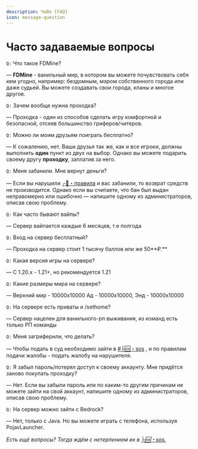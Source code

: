 ```yaml
---
description: ЧаВо [FAQ]
icon: message-question
---
```


# Часто задаваемые вопросы

`Q:` Что такое FDMine?

— **FDMine** - ванильный мир, в котором вы можете почувствовать себя кем угодно, например: бездомным, мэром собственного города или даже судьей. Вы можете создавать свои города, кланы и многое другое.

`Q:` Зачем вообще нужна проходка?

— Проходка - один из способов сделать игру комфортной и безопасной, отсеяв большинство гриферов/читеров.

`Q:` Можно ли моим друзьям поиграть бесплатно?

— К сожалению, нет. Ваши друзья так же, как и все игроки, должны выполнить **один** пункт из двух на выбор. Однако вы можете подарить своему другу **проходку**, заплатив за него.

`Q:` Меня забанили. Мне вернут деньги?

&#x20;— Если вы нарушили ⁠[┌🦋・правила](https://discord.com/channels/950455724562075668/985271532219678810) и вас забанили, то возврат средств не производится. Однако если вы считаете, что бан был выдан неправомерно или ошибочно — напишите одному из администраторов, описав свою проблему.

`Q:` Как часто бывают вайпы?

— Сервер вайпается каждые 6 месяцев, т.е полгода⠀

`Q:` Вход на сервер бесплатный?

— Проходка на сервер стоит 1 тысячу баллов или же 50**₽.**

`Q:` Какая версия игры на сервере?

— С 1.20.x - 1.21+, но рекомендуется 1.21 ⠀

`Q:` Какие размеры мира на сервере?

— Верхний мир - 10000x10000 Ад - 10000x10000, Энд - 10000x10000

`Q:` На сервере есть приваты и /sethome?

— Сервер нацелен для ванильного-рп выживания, из команд есть только РП команды

`Q:` Меня загриферили, что делать?

— Чтобы подать в суд необходимо зайти в [#├🆘・sos](https://discord.com/channels/950455724562075668/1208758595798310922) , и по правилам подачи жалобы - подать жалобу на нарушителя.

`Q:` Я забыл пароль/потерял доступ к своему аккаунту. Мне придётся заново покупать проходку?

— Нет. Если вы забыли пароль или по каким-то другим причинам не можете зайти на свой аккаунт, напишите одному из администраторов, описав свою проблему.

`Q:` На сервер можно зайти с Bedrock?

— Нет, только с Java. Но вы можете играть с телефона, используя PojavLauncher.&#x20;

_Есть ещё вопросы? Тогда ждём с нетерпением их в ⁠_[_├🆘・sos._](https://discord.com/channels/950455724562075668/1208758595798310922)
